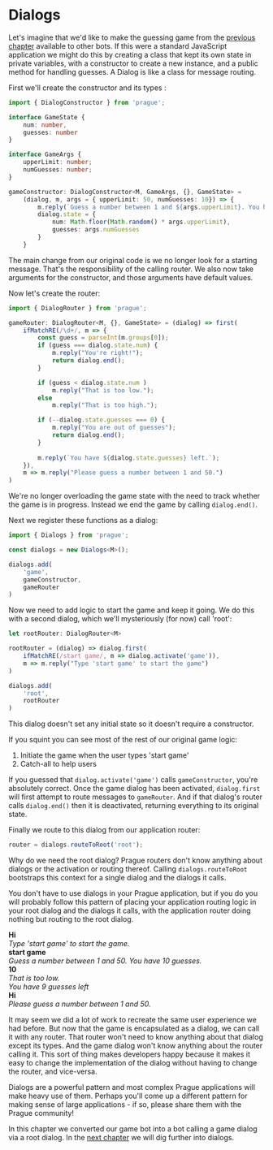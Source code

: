 # Dialogs

Let's imagine that we'd like to make the guessing game from the [previous chapter](State.md) available to other bots. If this were a standard JavaScript application we might do this by creating a class that kept its own state in private variables, with a constructor to create a new instance, and a public method for handling guesses. A Dialog is like a class for message routing.

First we'll create the constructor and its types :

```typescript
import { DialogConstructor } from 'prague';

interface GameState {
    num: number,
    guesses: number
}

interface GameArgs {
    upperLimit: number;
    numGuesses: number;
}

gameConstructor: DialogConstructor<M, GameArgs, {}, GameState> = 
    (dialog, m, args = { upperLimit: 50, numGuesses: 10}) => {
        m.reply(`Guess a number between 1 and ${args.upperLimit}. You have ${args.numGuesses} guesses.`);
        dialog.state = {
            num: Math.floor(Math.random() * args.upperLimit),
            guesses: args.numGuesses
        }
    }
```

The main change from our original code is we no longer look for a starting message. That's the responsibility of the calling router. We also now take arguments for the constructor, and those arguments have default values.

Now let's create the router:

```typescript
import { DialogRouter } from 'prague';

gameRouter: DialogRouter<M, {}, GameState> = (dialog) => first(
    ifMatchRE(/\d+/, m => {
        const guess = parseInt(m.groups[0]);
        if (guess === dialog.state.num) {
            m.reply("You're right!");
            return dialog.end();
        }

        if (guess < dialog.state.num )
            m.reply("That is too low.");
        else
            m.reply("That is too high.");

        if (--dialog.state.guesses === 0) {
            m.reply("You are out of guesses");
            return dialog.end();
        }
        
        m.reply(`You have ${dialog.state.guesses} left.`);
    }),
    m => m.reply("Please guess a number between 1 and 50.")
)
```

We're no longer overloading the game state with the need to track whether the game is in progress. Instead we end the game by calling `dialog.end()`. 

Next we register these functions as a dialog:

```typescript
import { Dialogs } from 'prague';

const dialogs = new Dialogs<M>();

dialogs.add(
    'game',
    gameConstructor,
    gameRouter
)
```

Now we need to add logic to start the game and keep it going. We do this with a second dialog, which we'll mysteriously (for now) call 'root':

```typescript
let rootRouter: DialogRouter<M>

rootRouter = (dialog) => dialog.first(
    ifMatchRE(/start game/, m => dialog.activate('game')),
    m => m.reply("Type 'start game' to start the game")
)

dialogs.add(
    'root',
    rootRouter
)
```

This dialog doesn't set any initial state so it doesn't require a constructor.

If you squint you can see most of the rest of our original game logic:

1. Initiate the game when the user types 'start game'
2. Catch-all to help users

If you guessed that `dialog.activate('game')` calls `gameConstructor`, you're absolutely correct. Once the game dialog has been activated, `dialog.first` will first attempt to route messages to `gameRouter`. And if that dialog's router calls `dialog.end()` then it is deactivated, returning everything to its original state.

Finally we route to this dialog from our application router:

```typescript
router = dialogs.routeToRoot('root');
```

Why do we need the root dialog? Prague routers don't know anything about dialogs or the activation or routing thereof. Calling `dialogs.routeToRoot` bootstraps this context for a single dialog and the dialogs it calls.

You don't have to use dialogs in your Prague application, but if you do you will probably follow this pattern of placing your application routing logic in your root dialog and the dialogs it calls, with the application router doing nothing but routing to the root dialog.

>
**Hi**  
*Type 'start game' to start the game.*  
**start game**  
*Guess a number between 1 and 50. You have 10 guesses.*  
**10**  
*That is too low.*  
*You have 9 guesses left*  
**Hi**  
*Please guess a number between 1 and 50.*  

It may seem we did a lot of work to recreate the same user experience we had before. But now that the game is encapsulated as a dialog, we can call it with any router. That router won't need to know anything about that dialog except its types. And the game dialog won't know anything about the router calling it. This sort of thing makes developers happy because it makes it easy to change the implementation of the dialog without having to change the router, and vice-versa.

Dialogs are a powerful pattern and most complex Prague applications will make heavy use of them. Perhaps you'll come up a different pattern for making sense of large applications - if so, please share them with the Prague community!

In this chapter we converted our game bot into a bot calling a game dialog via a root dialog. In the [next chapter](MoreDialogs.md) we will dig further into dialogs.
